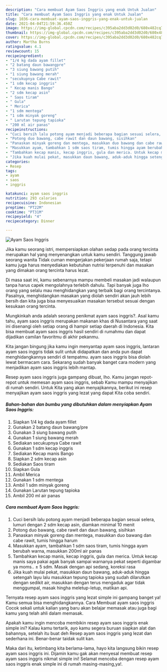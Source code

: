 ```yaml
---
description: "Cara membuat Ayam Saos Inggris yang enak Untuk Jualan"
title: "Cara membuat Ayam Saos Inggris yang enak Untuk Jualan"
slug: 1036-cara-membuat-ayam-saos-inggris-yang-enak-untuk-jualan
date: 2021-04-04T21:59:36.450Z
image: https://img-global.cpcdn.com/recipes/c395aba2dd3d02d0/680x482cq70/ayam-saos-inggris-foto-resep-utama.jpg
thumbnail: https://img-global.cpcdn.com/recipes/c395aba2dd3d02d0/680x482cq70/ayam-saos-inggris-foto-resep-utama.jpg
cover: https://img-global.cpcdn.com/recipes/c395aba2dd3d02d0/680x482cq70/ayam-saos-inggris-foto-resep-utama.jpg
author: Martha Burns
ratingvalue: 4.1
reviewcount: 15
recipeingredient:
- "1/4 kg dada ayam fillet"
- "2 batang daun bawangpre"
- "3 siung bawang putih"
- "1 siung bawang merah"
- "secukupnya Cabe rawit"
- "1 sdm kecap inggris"
- " Kecap manis Bango"
- "2 sdm kecap asin"
- " Saos tiram"
- " Gula"
- " Merica"
- "1 sdm mentega"
- "1 sdm minyak goreng"
- " Larutan tepung tapioka"
- "200 ml air panas"
recipeinstructions:
- "Cuci bersih lalu potong ayam menjadi beberapa bagian sesuai selera, lumuri dengan 2 sdm kecap asin, diamkan minimal 10 menit"
- "Potong duo bawang, cabe rawit dan daun bawang, sisihkan"
- "Panaskan minyak goreng dan mentega, masukkan duo bawang dan cabe rawit, tumis hingga harum"
- "Masukkan ayam, tambahkan 1 sdm saos tiram, tumis hingga ayam berubah warna, masukkan 200ml air panas"
- "Tambahkan kecap manis, kecap inggris, gula dan merica. Untuk kecap manis saya pakai agak banyak sampai warnanya pekat seperti digambar ya moms.. ± 5 sdm. Masak dengan api sedang, koreksi rasa"
- "Jika kuah mulai pekat, masukkan daun bawang, aduk-aduk hingga setengah layu lalu masukkan tepung tapioka yang sudah dilarutkan dengan sedikit air, masukkan dengan terus mengaduk agar tidak menggumpal, masak hingha meletup-letup, matikan api."
categories:
- Resep
tags:
- ayam
- saos
- inggris

katakunci: ayam saos inggris 
nutrition: 293 calories
recipecuisine: Indonesian
preptime: "PT22M"
cooktime: "PT31M"
recipeyield: "4"
recipecategory: Dinner

---
```



![Ayam Saos Inggris](https://img-global.cpcdn.com/recipes/c395aba2dd3d02d0/680x482cq70/ayam-saos-inggris-foto-resep-utama.jpg)

Jika kamu seorang istri, mempersiapkan olahan sedap pada orang tercinta merupakan hal yang menyenangkan untuk kamu sendiri. Tanggung jawab seorang  wanita Tidak cuman mengerjakan pekerjaan rumah saja, tetapi kamu juga harus menyediakan kebutuhan nutrisi terpenuhi dan masakan yang dimakan orang tercinta harus lezat.

Di masa  saat ini, kamu sebenarnya mampu membeli masakan jadi walaupun tanpa harus capek mengolahnya terlebih dahulu. Tapi banyak juga lho orang yang selalu mau menghidangkan yang terbaik bagi orang tercintanya. Pasalnya, menghidangkan masakan yang diolah sendiri akan jauh lebih bersih dan kita juga bisa menyesuaikan masakan tersebut sesuai dengan kesukaan orang tercinta. 



Mungkinkah anda adalah seorang penikmat ayam saos inggris?. Asal kamu tahu, ayam saos inggris merupakan makanan khas di Nusantara yang saat ini disenangi oleh setiap orang di hampir setiap daerah di Indonesia. Kita bisa membuat ayam saos inggris hasil sendiri di rumahmu dan dapat dijadikan camilan favoritmu di akhir pekanmu.

Kita jangan bingung jika kamu ingin menyantap ayam saos inggris, lantaran ayam saos inggris tidak sulit untuk didapatkan dan anda pun dapat menghidangkannya sendiri di tempatmu. ayam saos inggris bisa diolah lewat bermacam cara. Sekarang sudah banyak banget cara modern yang menjadikan ayam saos inggris lebih mantap.

Resep ayam saos inggris juga gampang dibuat, lho. Kamu jangan repot-repot untuk memesan ayam saos inggris, sebab Kamu mampu menyajikan di rumah sendiri. Untuk Kita yang akan menyajikannya, berikut ini resep menyajikan ayam saos inggris yang lezat yang dapat Kita coba sendiri.

<!--inarticleads1-->

##### Bahan-bahan dan bumbu yang dibutuhkan dalam menyiapkan Ayam Saos Inggris:

1. Siapkan 1/4 kg dada ayam fillet
1. Gunakan 2 batang daun bawang/pre
1. Gunakan 3 siung bawang putih
1. Gunakan 1 siung bawang merah
1. Sediakan secukupnya Cabe rawit
1. Gunakan 1 sdm kecap inggris
1. Sediakan  Kecap manis Bango
1. Siapkan 2 sdm kecap asin
1. Sediakan  Saos tiram
1. Siapkan  Gula
1. Ambil  Merica
1. Gunakan 1 sdm mentega
1. Ambil 1 sdm minyak goreng
1. Gunakan  Larutan tepung tapioka
1. Ambil 200 ml air panas




<!--inarticleads2-->

##### Cara membuat Ayam Saos Inggris:

1. Cuci bersih lalu potong ayam menjadi beberapa bagian sesuai selera, lumuri dengan 2 sdm kecap asin, diamkan minimal 10 menit
1. Potong duo bawang, cabe rawit dan daun bawang, sisihkan
1. Panaskan minyak goreng dan mentega, masukkan duo bawang dan cabe rawit, tumis hingga harum
1. Masukkan ayam, tambahkan 1 sdm saos tiram, tumis hingga ayam berubah warna, masukkan 200ml air panas
1. Tambahkan kecap manis, kecap inggris, gula dan merica. Untuk kecap manis saya pakai agak banyak sampai warnanya pekat seperti digambar ya moms.. ± 5 sdm. Masak dengan api sedang, koreksi rasa
1. Jika kuah mulai pekat, masukkan daun bawang, aduk-aduk hingga setengah layu lalu masukkan tepung tapioka yang sudah dilarutkan dengan sedikit air, masukkan dengan terus mengaduk agar tidak menggumpal, masak hingha meletup-letup, matikan api.




Ternyata resep ayam saos inggris yang lezat simple ini gampang banget ya! Kamu semua bisa menghidangkannya. Cara Membuat ayam saos inggris Cocok sekali untuk kalian yang baru akan belajar memasak atau juga bagi kamu yang telah ahli dalam memasak.

Apakah kamu ingin mencoba membikin resep ayam saos inggris enak simple ini? Kalau kamu tertarik, ayo kamu segera buruan siapkan alat dan bahannya, setelah itu buat deh Resep ayam saos inggris yang lezat dan sederhana ini. Benar-benar taidak sulit kan. 

Maka dari itu, ketimbang kita berlama-lama, hayo kita langsung bikin resep ayam saos inggris ini. Dijamin kamu gak akan menyesal membuat resep ayam saos inggris nikmat simple ini! Selamat mencoba dengan resep ayam saos inggris enak simple ini di rumah masing-masing,ya!.

